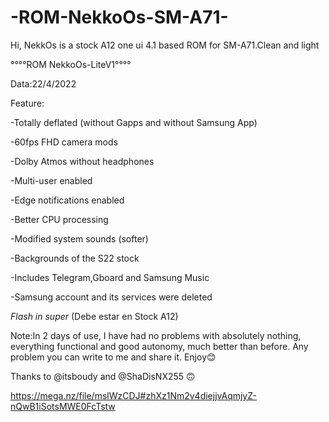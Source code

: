# -ROM-NekkoOs-SM-A71-
Hi, NekkOs is a stock A12 one ui 4.1 based ROM for SM-A71.Clean and light

°°°°ROM NekkoOs-LiteV1°°°°


Data:22/4/2022

 Feature:

-Totally deflated (without Gapps and without Samsung App)

-60fps FHD camera mods

-Dolby Atmos without headphones

-Multi-user enabled

-Edge notifications enabled 

-Better CPU processing

-Modified system sounds (softer)

-Backgrounds of the S22 stock

-Includes Telegram,Gboard and Samsung Music

-Samsung account and its services were deleted


*Flash in super* (Debe estar en Stock A12)


Note:In 2 days of use, I have had no problems with absolutely nothing, everything functional and good autonomy, much better than before. Any problem you can write to me and share it. Enjoy😊


Thanks to @itsboudy and @ShaDisNX255 🙃


https://mega.nz/file/mslWzCDJ#zhXz1Nm2v4diejjvAqmjyZ-nQwB1iSotsMWE0FcTstw
